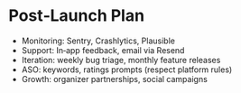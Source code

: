 # Post‑Launch Plan

- Monitoring: Sentry, Crashlytics, Plausible
- Support: In‑app feedback, email via Resend
- Iteration: weekly bug triage, monthly feature releases
- ASO: keywords, ratings prompts (respect platform rules)
- Growth: organizer partnerships, social campaigns